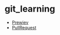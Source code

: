 # git_learning

* [Prewiev](https://github.com/morfeii/git_learning)
* [PullRequest](https://github.com/morfeii/git_learning/pull/1/files)
